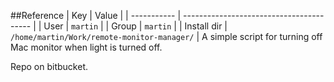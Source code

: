 ##Reference
| Key         | Value                                    |
| ----------- | ---------------------------------------- |
| User        | `martin`                                 |
| Group       | `martin`                                 |
| Install dir | `/home/martin/Work/remote-monitor-manager/` |
A simple script for turning off Mac monitor when light is turned off.

Repo on bitbucket.